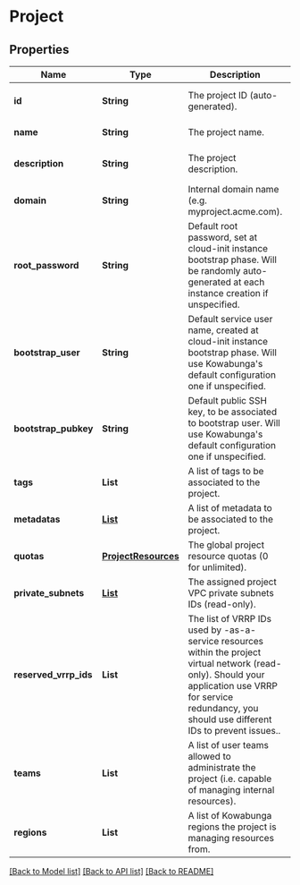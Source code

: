 # Project
## Properties

| Name | Type | Description | Notes |
|------------ | ------------- | ------------- | -------------|
| **id** | **String** | The project ID (auto-generated). | [optional] [default to null] |
| **name** | **String** | The project name. | [default to null] |
| **description** | **String** | The project description. | [optional] [default to null] |
| **domain** | **String** | Internal domain name (e.g. myproject.acme.com). | [optional] [default to null] |
| **root\_password** | **String** | Default root password, set at cloud-init instance bootstrap phase. Will be randomly auto-generated at each instance creation if unspecified. | [optional] [default to null] |
| **bootstrap\_user** | **String** | Default service user name, created at cloud-init instance bootstrap phase. Will use Kowabunga&#39;s default configuration one if unspecified. | [optional] [default to null] |
| **bootstrap\_pubkey** | **String** | Default public SSH key, to be associated to bootstrap user. Will use Kowabunga&#39;s default configuration one if unspecified. | [optional] [default to null] |
| **tags** | **List** | A list of tags to be associated to the project. | [optional] [default to null] |
| **metadatas** | [**List**](Metadata.md) | A list of metadata to be associated to the project. | [optional] [default to null] |
| **quotas** | [**ProjectResources**](.md) | The global project resource quotas (0 for unlimited). | [optional] [default to null] |
| **private\_subnets** | [**List**](RegionSubnet.md) | The assigned project VPC private subnets IDs (read-only). | [optional] [default to null] |
| **reserved\_vrrp\_ids** | **List** | The list of VRRP IDs used by -as-a-service resources within the project virtual network (read-only). Should your application use VRRP for service redundancy, you should use different IDs to prevent issues.. | [optional] [default to null] |
| **teams** | **List** | A list of user teams allowed to administrate the project (i.e. capable of managing internal resources). | [default to null] |
| **regions** | **List** | A list of Kowabunga regions the project is managing resources from. | [default to null] |

[[Back to Model list]](../README.md#documentation-for-models) [[Back to API list]](../README.md#documentation-for-api-endpoints) [[Back to README]](../README.md)

